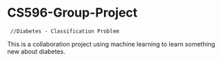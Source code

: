 # CS596-Group-Project
     //Diabetes - Classification Problem
     
This is a collaboration project using machine learning to learn something new about diabetes.
